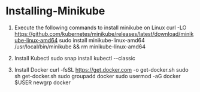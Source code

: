 # Installing-Minikube

1. Execute the following commands to install minikube on Linux
curl -LO https://github.com/kubernetes/minikube/releases/latest/download/minikube-linux-amd64
sudo install minikube-linux-amd64 /usr/local/bin/minikube && rm minikube-linux-amd64

2. Install Kubectl
sudo snap install kubectl --classic

3. Install Docker
curl -fsSL https://get.docker.com -o get-docker.sh
sudo sh get-docker.sh
sudo groupadd docker
sudo usermod -aG docker $USER
newgrp docker


